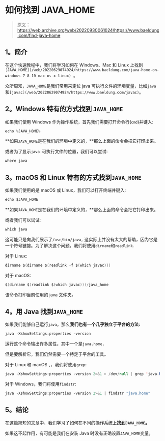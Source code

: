 # 如何找到 JAVA_HOME

> 原文：<https://web.archive.org/web/20220930061024/https://www.baeldung.com/find-java-home>

## 1。简介

在这个快速教程中，我们将学习如何在 Windows、Mac 和 Linux 上找到`[JAVA_HOME](/web/20220629074924/https://www.baeldung.com/java-home-on-windows-7-8-10-mac-os-x-linux) `。

众所周知，`JAVA_HOME`是我们常用来定位 java 可执行文件的环境变量，比如`java` 和`[javac](/web/20220629074924/https://www.baeldung.com/javac)`。

## 2。Windows 特有的方式找到 **`JAVA_HOME`**

如果我们使用 Windows 作为操作系统，首先我们需要打开命令行(`cmd`)并键入:

```java
echo %JAVA_HOME%
```

**如果`JAVA_HOME`是在我们的环境中定义的，**那么上面的命令会把它打印出来。

或者为了显示`java `可执行文件的位置，我们可以尝试:

```java
where java
```

## 3。macOS 和 Linux 特有的方式找到`JAVA_HOME`

如果我们使用的是 macOS 或 Linux，我们可以打开终端并键入:

```java
echo $JAVA_HOME
```

**如果`JAVA_HOME`是在我们的环境中定义的，**那么上面的命令会把它打印出来。

或者我们可以试试:

```java
which java
```

这可能只是向我们展示了`/usr/bin/java,` 这实际上并没有太大的帮助，因为它是一个符号链接。为了解决这个问题，我们将使用`dirname`和`readlink.`

对于 Linux:

```java
dirname $(dirname $(readlink -f $(which javac)))
```

对于 macOS:

```java
$(dirname $(readlink $(which javac)))/java_home
```

该命令打印当前使用的 java 文件夹。

## 4。用 Java 找到`JAVA_HOME`

如果我们能够自己运行`java`，那么**我们也有一个几乎独立于平台的方法:**

```java
java -XshowSettings:properties -version
```

运行这个命令输出许多属性，其中一个是`java.home.`

但是要解析它，我们仍然需要一个特定于平台的工具。

对于 Linux 和 macOS `,`，我们将使用`grep`:

```java
java -XshowSettings:properties -version 2>&1 > /dev/null | grep 'java.home' 
```

对于 Windows，我们将使用`findstr`:

```java
java -XshowSettings:properties -version 2>&1 | findstr "java.home"
```

## 5。结论

在这篇简短的文章中，我们学习了如何在不同的操作系统上**找到`JAVA_HOME`。**

如果这不起作用，有可能是我们在安装 Java 时没有正确设置`JAVA_HOME`变量。